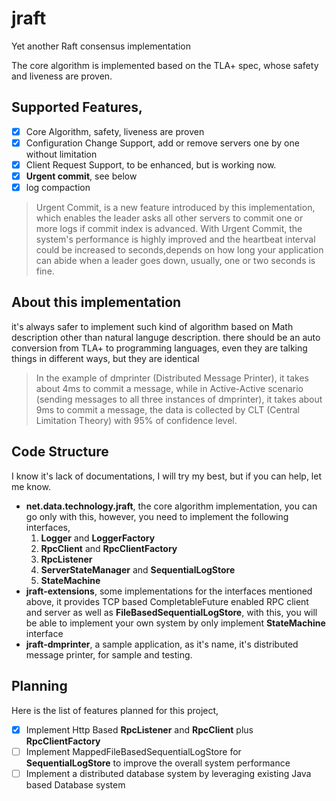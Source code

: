 # jraft
Yet another Raft consensus implementation

The core algorithm is implemented based on the TLA+ spec, whose safety and liveness are proven.

## Supported Features,
- [x] Core Algorithm, safety, liveness are proven
- [x] Configuration Change Support, add or remove servers one by one without limitation
- [x] Client Request Support, to be enhanced, but is working now.
- [x] **Urgent commit**, see below
- [x] log compaction 

> Urgent Commit, is a new feature introduced by this implementation, which enables the leader asks all other servers to commit one or more logs if commit index is advanced. With Urgent Commit, the system's performance is highly improved and the heartbeat interval could be increased to seconds,depends on how long your application can abide when a leader goes down, usually, one or two seconds is fine. 

## About this implementation
it's always safer to implement such kind of algorithm based on Math description other than natural languge description.
there should be an auto conversion from TLA+ to programming languages, even they are talking things in different ways, but they are identical

> In the example of dmprinter (Distributed Message Printer), it takes about 4ms to commit a message, while in Active-Active scenario (sending messages to all three instances of dmprinter), it takes about 9ms to commit a message, the data is collected by CLT (Central Limitation Theory) with 95% of confidence level.

## Code Structure
I know it's lack of documentations, I will try my best, but if you can help, let me know.
* **net.data.technology.jraft**, the core algorithm implementation, you can go only with this, however, you need to implement the following interfaces,
  1. **Logger** and **LoggerFactory**
  2. **RpcClient** and **RpcClientFactory**
  3. **RpcListener**
  4. **ServerStateManager** and **SequentialLogStore**
  5. **StateMachine**
* **jraft-extensions**, some implementations for the interfaces mentioned above, it provides TCP based CompletableFuture<T> enabled RPC client and server as well as **FileBasedSequentialLogStore**, with this, you will be able to implement your own system by only implement **StateMachine** interface
* **jraft-dmprinter**, a sample application, as it's name, it's distributed message printer, for sample and testing.

## Planning
Here is the list of features planned for this project, 
- [x] Implement Http Based **RpcListener** and **RpcClient** plus **RpcClientFactory**
- [ ] Implement MappedFileBasedSequentialLogStore for **SequentialLogStore** to improve the overall system performance
- [ ] Implement a distributed database system by leveraging existing Java based Database system
